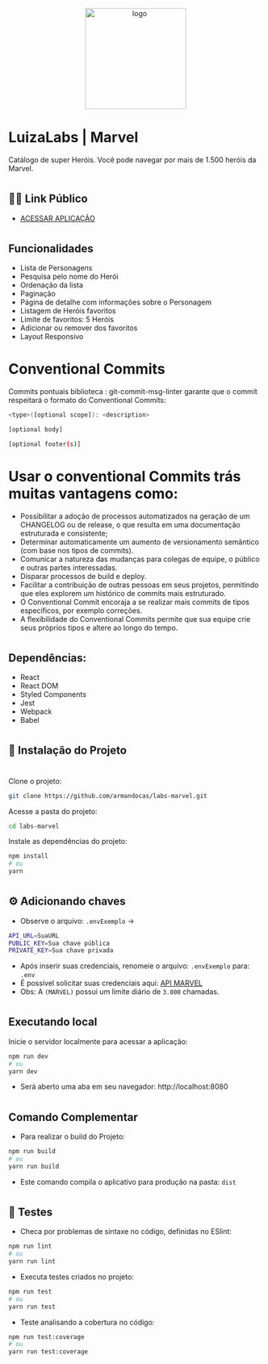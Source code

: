 
<p align='center'>
 <img src='https://neon-frangollo-bf6d00.netlify.app/bb3f89e78cedf69e26af774cc1583f99.png' width='200' height='200' alt='logo' />
</p>

#  LuizaLabs | Marvel 
Catálogo de super Heróis. Você pode navegar por mais de 1.500 heróis da Marvel. 
#
## 👩‍💻 Link Público
* [ACESSAR APLICAÇÃO](https://neon-frangollo-bf6d00.netlify.app/)

#

## Funcionalidades
* Lista de Personagens
* Pesquisa pelo nome do Herói 
* Ordenação da lista
* Paginação
* Página de detalhe com informações sobre o Personagem
* Listagem de Heróis favoritos
* Limite de favoritos: 5 Heróis
* Adicionar ou remover dos favoritos
* Layout Responsivo
#

# Conventional Commits
Commits pontuais
biblioteca : git-commit-msg-linter garante que o commit respeitará o formato do Conventional Commits:
```bash
<type>([optional scope]): <description>

[optional body]

[optional footer(s)]
```
# Usar o conventional Commits trás muitas vantagens como:

* Possibilitar a adoção de processos automatizados na geração de um CHANGELOG ou de release, o que resulta em uma documentação estruturada e consistente;
* Determinar automaticamente um aumento de versionamento semântico (com base nos tipos de commits).
* Comunicar a natureza das mudanças para colegas de equipe, o público e outras partes interessadas.
* Disparar processos de build e deploy.
* Facilitar a contribuição de outras pessoas em seus projetos, permitindo que eles explorem um histórico de commits mais estruturado.
* O Conventional Commit encoraja a se realizar mais commits de tipos específicos, por exemplo correções.
* A flexibilidade do Conventional Commits permite que sua equipe crie seus próprios tipos e altere ao longo do tempo.
  
#

## Dependências:
* React
* React DOM
* Styled Components
* Jest
* Webpack
* Babel
#

## 🚀 Instalação do Projeto
#
Clone o projeto:
```bash
git clone https://github.com/armandocas/labs-marvel.git
```
Acesse a pasta do projeto:
```bash
cd labs-marvel
```
Instale as dependências do projeto:
```bash
npm install 
# ou 
yarn
```
#

## ⚙ Adicionando chaves
* Observe o arquivo: `.envExemplo` -> 
```bash
API_URL=SuaURL
PUBLIC_KEY=Sua chave pública
PRIVATE_KEY=Sua chave privada
```
* Após inserir suas credenciais, renomeie o arquivo: `.envExemplo` para: `.env`  
* É possível solicitar suas credenciais aqui: [API MARVEL](https://developer.marvel.com/)
* Obs: A `(MARVEL)` possui um limite diário de `3.000` chamadas.
#

## Executando local
Inicie o servidor localmente para acessar a aplicação: 
```bash
npm run dev
# ou
yarn dev
```
* Será aberto uma aba em seu navegador: http://localhost:8080
#

## Comando Complementar
 * Para realizar o build do Projeto:
```bash
npm run build
# ou
yarn run build
```
* Este comando compila o aplicativo para produção na pasta: `dist`
#

## 🧪 Testes
* Checa por problemas de sintaxe no código, definidas no ESlint:
```bash
npm run lint
# ou 
yarn run lint
```
* Executa testes criados no projeto:
```bash
npm run test
# ou
yarn run test
```
* Teste analisando a cobertura no código:
```bash
npm run test:coverage
# ou
yarn run test:coverage
```
#

